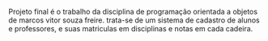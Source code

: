 Projeto final é o trabalho da disciplina de programação orientada a objetos de marcos vitor souza freire. trata-se de um sistema de cadastro de alunos e professores, e suas matriculas em disciplinas e notas em cada cadeira.
